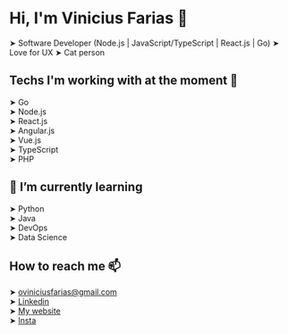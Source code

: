 # Hi, I'm Vinicius Farias 👋

➤ Software Developer (Node.js | JavaScript/TypeScript | React.js | Go)
➤ Love for UX
➤ Cat person

## Techs I'm working with at the moment 🔭
➤ Go  
➤ Node.js  
➤ React.js  
➤ Angular.js  
➤ Vue.js  
➤ TypeScript    
➤ PHP  

## 🌱 I’m currently learning
➤ Python  
➤ Java  
➤ DevOps  
➤ Data Science  

## How to reach me 📫
➤ oviniciusfarias@gmail.com  
➤ [Linkedin](https://linkedin.com/in/oviniciusfarias)  
➤ [My website](https://oviniciusfarias.com.br)  
➤ [Insta](https://www.instagram.com/oviniciusfarias/profilecard/)  
